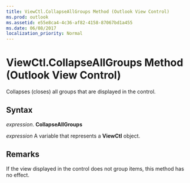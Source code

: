 ```yaml
---
title: ViewCtl.CollapseAllGroups Method (Outlook View Control)
ms.prod: outlook
ms.assetid: e55e8ca4-4c36-af82-4158-87067bd1a455
ms.date: 06/08/2017
localization_priority: Normal
---
```



# ViewCtl.CollapseAllGroups Method (Outlook View Control)

Collapses (closes) all groups that are displayed in the control.


## Syntax

 _expression_. **CollapseAllGroups**

_expression_ A variable that represents a  **ViewCtl** object.


## Remarks

If the view displayed in the control does not group items, this method has no effect.


